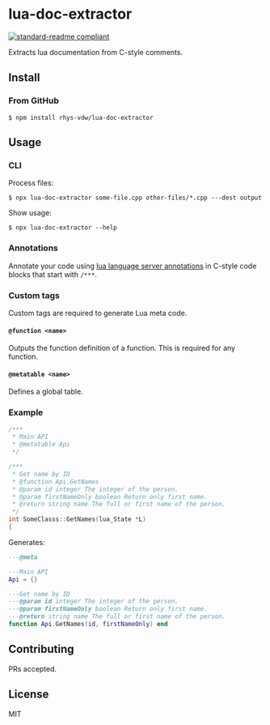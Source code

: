 # lua-doc-extractor

[![standard-readme compliant](https://img.shields.io/badge/readme%20style-standard-brightgreen.svg?style=flat-square)](https://github.com/RichardLitt/standard-readme)

Extracts lua documentation from C-style comments.

## Install

### From GitHub

```
$ npm install rhys-vdw/lua-doc-extractor
```

## Usage

### CLI

Process files:

```
$ npx lua-doc-extractor some-file.cpp other-files/*.cpp ---dest output
```

Show usage:

```
$ npx lua-doc-extractor --help
```

### Annotations

Annotate your code using [lua language server annotations](https://luals.github.io/wiki/annotations/) in C-style code blocks that start with `/***`.

### Custom tags

Custom tags are required to generate Lua meta code.

#### `@function <name>`

Outputs the function definition of a function. This is required for any function.

#### `@metatable <name>`

Defines a global table.

### Example

```cpp
/***
 * Main API
 * @metatable Api
 */

/***
 * Get name by ID
 * @function Api.GetNames
 * @param id integer The integer of the person.
 * @param firstNameOnly boolean Return only first name.
 * @return string name The full or first name of the person.
 */
int SomeClasss::GetNames(lua_State *L)
{
```

Generates:

```lua
---@meta

---Main API
Api = {}

---Get name by ID
---@param id integer The integer of the person.
---@param firstNameOnly boolean Return only first name.
---@return string name The full or first name of the person.
function Api.GetNames(id, firstNameOnly) end
```

## Contributing

PRs accepted.

## License

MIT

